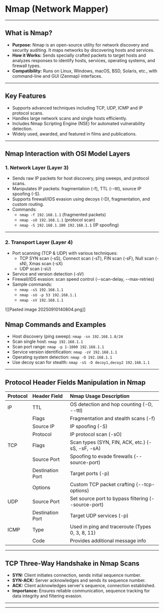 # Nmap (Network Mapper)

---

## What is Nmap?

*   **Purpose:** Nmap is an open-source utility for network discovery and security auditing. It maps networks by discovering hosts and services.
*   **How it Works:** Sends specially crafted packets to target hosts and analyzes responses to identify hosts, services, operating systems, and firewall types.
*   **Compatibility:** Runs on Linux, Windows, macOS, BSD, Solaris, etc., with command-line and GUI (Zenmap) interfaces.

---

## Key Features

*   Supports advanced techniques including TCP, UDP, ICMP and IP protocol scans.
*   Handles large network scans and single hosts efficiently.
*   Includes Nmap Scripting Engine (NSE) for automated vulnerability detection.
*   Widely used, awarded, and featured in films and publications.

---

## Nmap Interaction with OSI Model Layers

### 1. Network Layer (Layer 3)

*   Sends raw IP packets for host discovery, ping sweeps, and protocol scans.
*   Manipulates IP packets: fragmentation (-f), TTL (--ttl), source IP spoofing (-S).
*   Supports firewall/IDS evasion using decoys (-D), fragmentation, and custom routing.
*   Commands:
    *   `nmap -f 192.168.1.1` (fragmented packets)
    *   `nmap -sO 192.168.1.1` (protocol scan)
    *   `nmap -S 192.168.1.100 192.168.1.1` (IP spoofing)

---
### 2. Transport Layer (Layer 4)

*   Port scanning (TCP & UDP) with various techniques:
    *   TCP SYN scan (-sS), Connect scan (-sT), FIN scan (-sF), Null scan (-sN), Xmas scan (-sX)
    *   UDP scan (-sU)
*   Service and version detection (-sV)
*   Firewall/IDS evasion: scan speed control (--scan-delay, --max-retries)
*   Sample commands:
    *   `nmap -sS 192.168.1.1`
    *   `nmap -sU -p 53 192.168.1.1`
    *   `nmap -sV 192.168.1.1`


![[Pasted image 20250910140804.png]]

## Nmap Commands and Examples

*   Host discovery (ping sweep): `nmap -sn 192.168.1.0/24`
*   Scan single host: `nmap 192.168.1.1`
*   Scan port range: `nmap -p 1-1000 192.168.1.1`
*   Service version identification: `nmap -sV 192.168.1.1`
*   Operating system detection: `nmap -O 192.168.1.1`
*   Use decoy scan for stealth: `nmap -sS -D decoy1,decoy2 192.168.1.1`

---

## Protocol Header Fields Manipulation in Nmap

| Protocol | Header Field | Nmap Usage Description |
| :--- | :--- | :--- |
| IP | TTL | OS detection and hop counting (-O, --ttl) |
| | Flags | Fragmentation and stealth scans (-f) |
| | Source IP | IP spoofing (-S) |
| | Protocol | IP protocol scan (-sO) |
| TCP | Flags | Scan types (SYN, FIN, ACK, etc.) (-sS, -sF, -sA) |
| | Source Port | Spoofing to evade firewalls (--source-port) |
| | Destination Port | Target ports (-p) |
| | Options | Custom TCP packet crafting (--tcp-options) |
| UDP | Source Port | Set source port to bypass filtering (--source-port) |
| | Destination Port | Target UDP services (-p) |
| ICMP | Type | Used in ping and traceroute (Types 0, 3, 8, 11) |
| | Code | Provides additional message info |

---

## TCP Three-Way Handshake in Nmap Scans

*   **SYN:** Client initiates connection, sends initial sequence number.
*   **SYN-ACK:** Server acknowledges and sends its sequence number.
*   **ACK:** Client acknowledges server's sequence, connection established.
*   **Importance:** Ensures reliable communication, sequence tracking for data integrity and filtering evasion.

---
---
